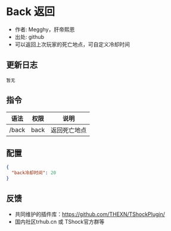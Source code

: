 # Back 返回

- 作者: Megghy，肝帝熙恩
- 出处: github
- 可以返回上次玩家的死亡地点，可自定义冷却时间

## 更新日志

```
暂无
```

## 指令

| 语法           |        权限         |   说明   |
| -------------- | :-----------------: | :------: |
| /back | back   | 返回死亡地点|

## 配置

```json
{
  "back冷却时间": 20
}
```
## 反馈
- 共同维护的插件库：https://github.com/THEXN/TShockPlugin/
- 国内社区trhub.cn 或 TShock官方群等